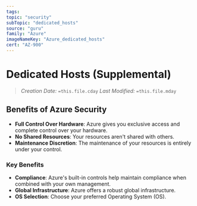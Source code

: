 ```yaml
---
tags:
topic: "security"
subTopic: "dedicated_hosts"
source: "guru"
family: "Azure"
imageNameKey: "Azure_dedicated_hosts"
cert: "AZ-900"
---
```

# Dedicated Hosts (Supplemental)

> _Creation Date:_ `=this.file.cday` _Last Modified:_ `=this.file.mday`

## Benefits of Azure Security

- **Full Control Over Hardware**: Azure gives you exclusive access and complete control over your hardware.
- **No Shared Resources**: Your resources aren't shared with others.
- **Maintenance Discretion**: The maintenance of your resources is entirely under your control.

### Key Benefits

- **Compliance**: Azure's built-in controls help maintain compliance when combined with your own management.
- **Global Infrastructure**: Azure offers a robust global infrastructure.
- **OS Selection**: Choose your preferred Operating System (OS).
